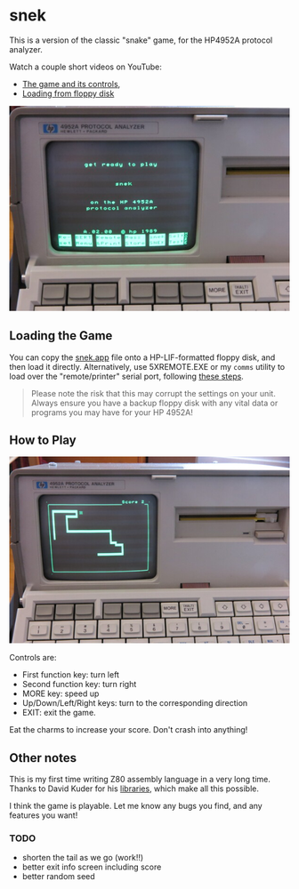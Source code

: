 # snek

This is a version of the classic "snake" game, for the HP4952A protocol analyzer.

Watch a couple short videos on YouTube:
- [The game and its controls](https://youtu.be/JG0uQsgZgHg),
- [Loading from floppy disk](https://youtu.be/stfrGg_9uP4)


![snek1_small](snek1_small.jpg)


## Loading the Game

You can copy the [snek.app](snek.app) file onto a HP-LIF-formatted floppy disk, and then load it directly.  Alternatively, use 5XREMOTE.EXE or my `comms` utility to load over the "remote/printer" serial port, following [these steps](../remote-protocol/README.md).

> Please note the risk that this may corrupt the settings on your unit. Always ensure you have a backup floppy disk with any vital data or programs you may have for your HP 4952A!

## How to Play

![snek2_small](snek2_small.jpg)

Controls are:
* First function key: turn left
* Second function key: turn right
* MORE key: speed up
* Up/Down/Left/Right keys: turn to the corresponding direction
* EXIT: exit the game.

Eat the charms to increase your score.  Don't crash into anything!


## Other notes

This is my first time writing Z80 assembly language in a very long time.  Thanks to David Kuder for his [libraries](https://github.com/dkgrizzly/4952oss), which make all this possible.

I think the game is playable.  Let me know any bugs you find, and any features you want!


### TODO

- shorten the tail as we go (work!!)
- better exit info screen including score
- better random seed
